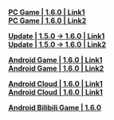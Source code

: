 **[PC Game | 1.6.0 | Link1](https://autopatchcn.bhsr.com/client/cn/20231215090743_ffCg5V2j0gON2tvr/PC/StarRail_1.6.0.zip)**  
**[PC Game | 1.6.0 | Link2](https://bhrpg-prod.oss-accelerate.aliyuncs.com/client/cn/220231215090743_ffCg5V2j0gON2tvr/PC/StarRail_1.6.0.zip)**  

**[Update | 1.5.0 -> 1.6.0 | Link1 ](https://autopatchcn.bhsr.com/client/beta/update/hkrpg_cn/33/game_1.5.0_1.6.0_hdiff_J95qxDtHQf2vBRal.zip)**   
**[Update | 1.5.0 -> 1.6.0 | Link2 ](https://bhrpg-prod.oss-accelerate.aliyuncs.com/client/beta/update/hkrpg_cn/33/game_1.5.0_1.6.0_hdiff_J95qxDtHQf2vBRal.zip)**

**[Android Game | 1.6.0 | Link1](https://autopatchcn.bhsr.com/client/cn/20231215090743_ffCg5V2j0gON2tvr/gw/StarRail_1.6.0.apk)**  
**[Android Game | 1.6.0 | Link2](https://bhrpg-prod.oss-accelerate.aliyuncs.com/client/cn/220231215090743_ffCg5V2j0gON2tvr/gw/StarRail_1.6.0.apk)**  

**[Android Cloud | 1.6.0 | Link1](https://autopatchcn.bhsr.com/client/cn/20231219142730_APxmLVHmfMZk2kdw/gw_An_C/StarRailCloud_1.6.0.apk)**  
**[Android Cloud | 1.6.0 | Link1](https://bhrpg-prod.oss-accelerate.aliyuncs.com/client/cn/20231219142730_APxmLVHmfMZk2kdw/gw_An_C/StarRailCloud_1.6.0.apk)**

**[Android Bilibili Game | 1.6.0](https://pkg.biligame.com/games/bhxqtd_1.6.0_20231219_105736_6b3a6.apk)**  